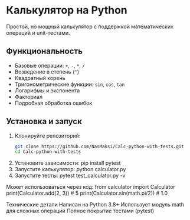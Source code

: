 # Калькулятор на Python

Простой, но мощный калькулятор с поддержкой математических операций и unit-тестами.

## Функциональность
- Базовые операции: `+`, `-`, `*`, `/`
- Возведение в степень (`^`)
- Квадратный корень
- Тригонометрические функции: `sin`, `cos`, `tan`
- Логарифмы и экспонента
- Факториал
- Подробная обработка ошибок

## Установка и запуск
1. Клонируйте репозиторий:
   ```bash
   git clone https://github.com/NasMaksi/Calc-python-with-tests.git
   cd Calc-python-with-tests
2. Установите зависимости:
  pip install pytest
3. Запустите калькулятор:
python calculator.py
4. Запустите тесты:
   pytest test_calculator.py -v

Может использоваться через код:
from calculator import Calculator
print(Calculator.add(2, 3))  # 5
print(Calculator.sin(math.pi/2))  # 1.0

Технические детали
Написан на Python 3.8+
Использует модуль math для сложных операций
Полное покрытие тестами (pytest)
   
   
